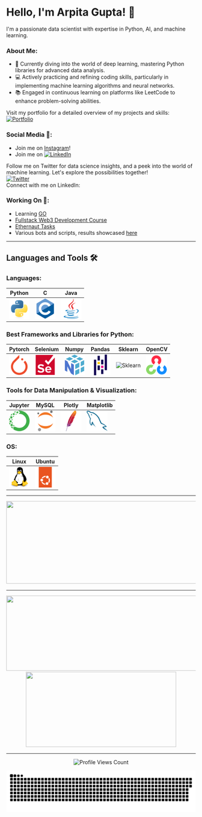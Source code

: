 # Hello, I'm Arpita Gupta! 👋

I'm a passionate data scientist with expertise in Python, AI, and machine learning. 
### About Me:
- 🌱 Currently diving into the world of deep learning, mastering Python libraries for advanced data analysis.
- 💻 Actively practicing and refining coding skills, particularly in implementing machine learning algorithms and neural networks.
- 📚 Engaged in continuous learning on platforms like LeetCode to enhance problem-solving abilities.

Visit my portfolio for a detailed overview of my projects and skills: [![Portfolio](https://img.shields.io/badge/Portfolio-Visit-brightgreen?style=for-the-badge&logo=github)](https://arpitagupta11.github.io/)


### Social Media 📡:
- Join me on [Instagram](https://www.instagram.com/arpita._.gupta/)!
- Join me on [![LinkedIn](https://img.shields.io/badge/LinkedIn-Connect-blue?style=for-the-badge&logo=linkedin)](https://www.linkedin.com/in/arpita-gupta-b74958237?)


Follow me on Twitter for data science insights, and a peek into the world of machine learning. Let's explore the possibilities together!  
[![Twitter](https://img.shields.io/twitter/url/https/twitter.com/Kartikkbishnoi.svg?style=social&label=Follow%20%40Kartikkbishnoi)](https://twitter.com/Kartikkbishnoi)  
Connect with me on LinkedIn: 

### Working On 🚀:
- Learning [GO](https://github.com/sammorozov/go_ilya_kruk)
- [Fullstack Web3 Development Course](https://github.com/sammorozov/full_course_crypto_32)
- [Ethernaut Tasks](https://github.com/sammorozov/ethernaut_source_tasks)
- Various bots and scripts, results showcased [here](https://t.me/from_the_teapot_to_the_investor)

---

## Languages and Tools 🛠️
### Languages:
| Python | C | Java |
|--------|---|------|
| <img src="https://github.com/devicons/devicon/blob/master/icons/python/python-original.svg" alt="Python" width="55" height="55"/> | <img src="https://github.com/devicons/devicon/blob/master/icons/c/c-original.svg" alt="C" width="55" height="55"/> | <img src="https://github.com/devicons/devicon/blob/master/icons/java/java-original.svg" alt="Java" width="55" height="55"/> | <img src="https://github.com/devicons/devicon/blob/master/icons/go/go-original.svg" alt="Go" width="55" height="55"/> |

### Best Frameworks and Libraries for Python:
| Pytorch | Selenium | Numpy | Pandas | Sklearn | OpenCV |
|---------|----------|-------|--------|---------|--------|
| <img src="https://github.com/devicons/devicon/blob/master/icons/pytorch/pytorch-original.svg" alt="Pytorch" width="55" height="55"/> | <img src="https://github.com/devicons/devicon/blob/master/icons/selenium/selenium-original.svg" alt="Selenium" width="55" height="55"/> | <img src="https://github.com/devicons/devicon/blob/master/icons/numpy/numpy-original.svg" alt="Numpy" width="55" height="55"/> | <img src="https://github.com/devicons/devicon/blob/master/icons/pandas/pandas-original.svg" alt="Pandas" width="55" height="55"/> | <img src="https://github.com/devicons/devicon/blob/master/icons/scikit-learn/scikit-learn-original.svg" alt="Sklearn" width="55" height="55"/> | <img src="https://github.com/devicons/devicon/blob/master/icons/opencv/opencv-original.svg" alt="OpenCV" width="55" height="55"/> |

### Tools for Data Manipulation & Visualization:
| Jupyter | MySQL | Plotly | Matplotlib |
|---------|-------|--------|------------|
| <img src="https://github.com/devicons/devicon/blob/master/icons/anaconda/anaconda-original.svg" alt="Anaconda" width="55" height="55"/> | <img src="https://github.com/devicons/devicon/blob/master/icons/jupyter/jupyter-original.svg" alt="Jupyter" width="55" height="55"/> | <img src="https://github.com/devicons/devicon/blob/master/icons/apache/apache-original.svg" alt="Spark" width="55" height="55"/> | <img src="https://github.com/devicons/devicon/blob/master/icons/mysql/mysql-original.svg" alt="MySQL" width="55" height="55"/> | <img src="https://github.com/devicons/devicon/blob/master/icons/postgresql/postgresql-original.svg" alt="Postgres" width="55" height="55"/> | <img src="https://github.com/devicons/devicon/blob/master/icons/sqlite/sqlite-original.svg" alt="SQLite" width="55" height="55"/> | <img src="https://github.com/devicons/devicon/blob/master/icons/plotly/plotly-original.svg" alt="Plotly" width="55" height="55"/> | <img src="https://github.com/devicons/devicon/blob/master/icons/matplotlib/matplotlib-original.svg" alt="Matplotlib" width="55" height="55"/> |

### OS:
| Linux | Ubuntu |
|-------|--------|
| <img src="https://github.com/devicons/devicon/blob/master/icons/linux/linux-original.svg" alt="Linux" width="55" height="55"/> | <img src="https://github.com/devicons/devicon/blob/master/icons/ubuntu/ubuntu-plain.svg" alt="Ubuntu" width="55" height="55"/> | <img src="https://github.com/canaleal/devicon/blob/new-icon-kali-linux/icons/kalilinux/kalilinux-original.svg" alt="Kali Linux" width="55" height="55"/> |

---

<p align="center">
  <img width="800" height="220" src="https://streak-stats.demolab.com?user=arpitagupta11&theme=highcontrast&hide_border=true&border_radius=5&card_width=800">
</p>

---

<p align="center">
  <img width="600" height="200" src="https://github-readme-stats.vercel.app/api?username=arpitagupta11&show_icons=true&theme=vision-friendly-dark">
  <img width="400" height="200" src="https://github-readme-stats.vercel.app/api/top-langs/?username=arpitagupta11&layout=compact&theme=vision-friendly-dark">
</p>

---

<div align="center">
  <img src="https://komarev.com/ghpvc/?username=arpitagupta11&style=for-the-badge&color=orange" alt="Profile Views Count"/>
</div>

<p align="center">
  <img width="1000" src="github-snake.svg" alt="snake"/>
</p>

